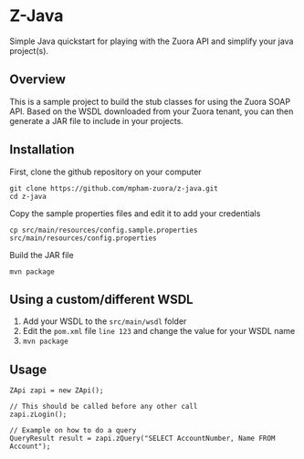 Z-Java
======

Simple Java quickstart for playing with the Zuora API and simplify your java project(s).


Overview
--------

This is a sample project to build the stub classes for using the Zuora SOAP API. Based on the WSDL
downloaded from your Zuora tenant, you can then generate a JAR file to include in your projects.


Installation
------------

First, clone the github repository on your computer

    git clone https://github.com/mpham-zuora/z-java.git
    cd z-java

Copy the sample properties files and edit it to add your credentials

    cp src/main/resources/config.sample.properties src/main/resources/config.properties

Build the JAR file

    mvn package


Using a custom/different WSDL
-----------------------------

1. Add your WSDL to the `src/main/wsdl` folder
2. Edit the `pom.xml` file `line 123` and change the value for your WSDL name
3. `mvn package`


Usage
-----

    ZApi zapi = new ZApi();

    // This should be called before any other call
    zapi.zLogin();

    // Example on how to do a query
    QueryResult result = zapi.zQuery("SELECT AccountNumber, Name FROM Account");

